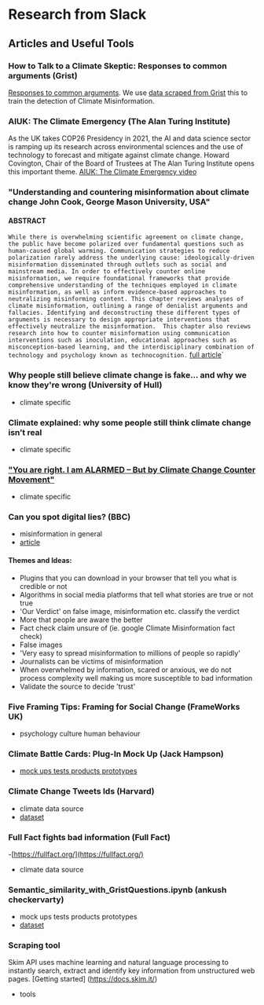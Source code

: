 # Research from Slack
## Articles and Useful Tools
### How to Talk to a Climate Skeptic: Responses to common arguments (Grist) 

[Responses to common arguments](https://grist.org/series/skeptics/). We use [data scraped from Grist](https://drive.google.com/file/d/1Px97__0QJVeY2NbNn_qDlCTXD19-3Geh/view?usp=sharing) this to train the detection of Climate Misinformation.


### AIUK: The Climate Emergency (The Alan Turing Institute) 
As the UK takes COP26 Presidency in 2021, the AI and data science sector is ramping up its research across environmental sciences and the use of technology to forecast and mitigate against climate change. Howard Covington, Chair of the Board of Trustees at The Alan Turing Institute opens this important theme.
[AIUK: The Climate Emergency video](https://www.youtube.com/watch?v=rqylDm1msxw)


### "Understanding and countering misinformation about climate change John Cook, George Mason University, USA" 

#### ABSTRACT
`While there is overwhelming scientific agreement on climate change, the public have become polarized over fundamental questions such as human-caused global warming. Communication strategies to reduce polarization rarely address the underlying cause: ideologically-driven misinformation disseminated through outlets such as social and mainstream media. In order to effectively counter online misinformation, we require foundational frameworks that provide comprehensive understanding of the techniques employed in climate misinformation, as well as inform evidence-based approaches to neutralizing misinforming content. This chapter reviews analyses of climate misinformation, outlining a range of denialist arguments and fallacies. Identifying and deconstructing these different types of arguments is necessary to design appropriate interventions that effectively neutralize the misinformation. 
This chapter also reviews research into how to counter misinformation using communication interventions such as inoculation, educational approaches such as misconception-based learning, and the interdisciplinary combination of technology and psychology known as technocognition.`
[full article](https://www.climatechangecommunication.org/wp-content/uploads/2019/06/Cook_2019_climate_misinformation-1.pdf)`


### Why people still believe climate change is fake… and why we know they're wrong (University of Hull)
- climate specific
### Climate explained: why some people still think climate change isn’t real 
- climate specific
### ["You are right. I am ALARMED – But by Climate Change Counter Movement"](https://www.notion.so/You-are-right-I-am-ALARMED-But-by-Climate-Change-Counter-Movement-c99b4512998143cfb0525251c80df8fa#22919ffa9054499f8ebaf5ed2b0d78ec) 
 - climate specific
### Can you spot digital lies? (BBC)
- misinformation in general
- [article](https://www.bbc.co.uk/ideas/videos/can-you-spot-digital-lies/p09hbzz6)
#### Themes and Ideas:
- Plugins that you can download in your browser that tell you what is credible or not
- Algorithms in social media platforms that tell what stories are true or not true
- 'Our Verdict' on false image, misinformation etc. classify the verdict
- More that people are aware the better
- Fact check claim unsure of (ie. google Climate Misinformation fact check)
- False images
- 'Very easy to spread misinformation to millions of people so rapidly'
- Journalists can be victims of misinformation
- When overwhelmed by information, scared or anxious, we do not process complexity well making us more susceptible to bad information
- Validate the source to decide 'trust'

### Five Framing Tips: Framing for Social Change (FrameWorks UK)
- psychology culture human behaviour
    
### Climate Battle Cards: Plug-In Mock Up (Jack Hampson) 
- [mock ups tests products prototypes](https://www.notion.so/Climate-Battle-Cards-Plug-In-Mock-Up-Jack-Hampson-b150e419447e4a7286cd11f972e5bb5f#677536674d16450badc482641b794819
)
### Climate Change Tweets Ids (Harvard) 
- climate data source 
- [dataset](https://dataverse.harvard.edu/dataset.xhtml?persistentId=doi:10.7910/DVN/5QCCUU)
    
### Full Fact fights bad information (Full Fact) 
-[https://fullfact.org/](https://fullfact.org/)
- climate data source
    
### Semantic_similarity_with_GristQuestions.ipynb (ankush checkervarty) 
- mock ups tests products prototypes
- [dataset](https://colab.research.google.com/drive/13p2QhiyeWsqYdy4agDvV6zTcLIKyIvHh?usp=sharing#scrollTo=4sfWsFTcQeqb)

### Scraping tool
Skim API uses machine learning and natural language processing to instantly search, extract and identify key information from unstructured web pages.
[Getting started] (https://docs.skim.it/)
- tools